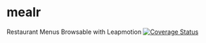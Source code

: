 mealr
=====

Restaurant Menus Browsable with Leapmotion
[![Coverage Status](https://img.shields.io/coveralls/saurabhbhatia/mealr.svg)](https://coveralls.io/r/saurabhbhatia/mealr)